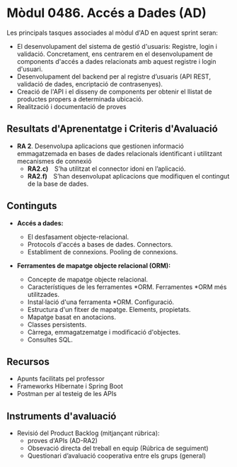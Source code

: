 # **Mòdul 0486**. Accés a Dades (AD)

Les principals tasques associades al mòdul d'AD en aquest sprint seran:

* El desenvolupament del sistema de gestió d'usuaris: Registre, login i validació. Concretament, ens centrarem en el desenvolupament de components d'accés a dades relacionats amb aquest registre i login d'usuari. <!-- Podriem fins i tot especificar les operacions CRUD necessàries aci --> 
* Desenvolupament del backend per al registre d’usuaris (API REST, validació de dades, encriptació de contrasenyes). <!-- POdriem especificar l'API -->
* Creació de l'API i el disseny de components per obtenir el llistat de productes propers a determinada ubicació.
* Realització i documentació de proves

## Resultats d'Aprenentatge i Criteris d'Avaluació

* **RA 2**. Desenvolupa aplicacions que gestionen informació emmagatzemada en bases de dades relacionals identificant i utilitzant mecanismes de connexió
     * **RA2.c)** S’ha utilitzat el connector idoni en l’aplicació.
     * **RA2.f)** S’han desenvolupat aplicacions que modifiquen el contingut de la base de dades.

## Continguts

* **Accés a dades:**
    * El desfasament objecte-relacional.
    * Protocols d'accés a bases de dades. Connectors.
    * Establiment de connexions. Pooling de connexions.

* **Ferramentes de mapatge objecte relacional (ORM):**
    * Concepte de mapatge objecte relacional.
    * Característiques de les ferramentes *ORM. Ferramentes *ORM més utilitzades.
    * Instal·lació d'una ferramenta *ORM. Configuració.
    * Estructura d'un fitxer de mapatge. Elements, propietats.
    * Mapatge basat en anotacions.
    * Classes persistents.
    * Càrrega, emmagatzematge i modificació d'objectes.
    * Consultes SQL.

## Recursos

* Apunts facilitats pel professor
* Frameworks Hibernate i Spring Boot
* Postman per al testeig de les APIs

## Instruments d'avaluació

* Revisió del Product Backlog (mitjançant rúbrica):  
    * proves d'APIs (AD-RA2)
    * Obsevació directa del treball en equip (Rúbrica de seguiment)
    * Questionari d’avaluació cooperativa entre els grups (general)


